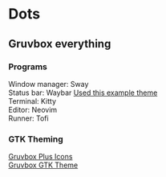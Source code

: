 # Dots

## Gruvbox everything

### Programs

Window manager: Sway
<br>
Status bar: Waybar [Used this example theme](https://github.com/mubin6th/MinimalSwayFX/tree/main/waybar)
<br>
Terminal: Kitty
<br>
Editor: Neovim
<br>
Runner: Tofi

### GTK Theming

[Gruvbox Plus Icons](https://github.com/SylEleuth/gruvbox-plus-icon-pack)
<br>
[Gruvbox GTK Theme](https://github.com/Fausto-Korpsvart/Gruvbox-GTK-Theme)


